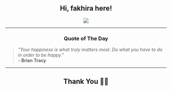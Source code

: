 <h2 align="center"> Hi, fakhira here!</h2>

<p align="center">
<a href="https://github.com/fakhiralkda" alt="github streak"><img src="https://dvst-streak.herokuapp.com/?user=fakhiralkda&theme=tokyonight&fire=DD472C"></a>
</p>

<hr>
<h3 align="center">Quote of The Day</h3>
<p align="center">
<blockquote>
<i>"Your happiness is what truly matters most. Do what you have to do in order to be happy."</i>
<br>
<b>- Brian Tracy</b>
</blockquote>
</p>


<hr>
<h2 align="center">Thank You 🙏🏼</h2>
